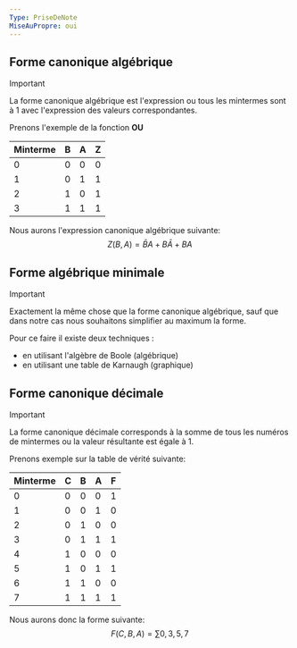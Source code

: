 ```yaml
---
Type: PriseDeNote
MiseAuPropre: oui
---
```

## Forme canonique algébrique
>[!important]
>La forme canonique algébrique est l'expression ou tous les mintermes sont à 1 avec l'expression des valeurs correspondantes.

Prenons l'exemple de la fonction **OU**

| Minterme | B | A | Z |
|----------|---|---|-----------|
|    0    | 0 | 0 |     0     |
|    1    | 0 | 1 |     1     |
|    2    | 1 | 0 |     1     |
|    3    | 1 | 1 |     1     |

Nous aurons l'expression canonique algébrique suivante:
$$
Z(B,A) = \bar{B}A + B \bar{A} + BA 
$$
## Forme algébrique minimale
>[!important]
>Exactement la même chose que la forme canonique algébrique, sauf que dans notre cas nous souhaitons simplifier au maximum la forme.

Pour ce faire il existe deux techniques : 
- en utilisant l'algèbre de Boole (algébrique)
- en utilisant une table de Karnaugh (graphique)

## Forme canonique décimale
>[!important]
>La forme canonique décimale corresponds à la somme de tous les numéros de mintermes ou la valeur résultante est égale à 1.

Prenons exemple sur la table de vérité suivante:

| Minterme | C | B | A | F |
|----------|---|---|---|---|
|    0    | 0 | 0 | 0 | 1 |
|    1    | 0 | 0 | 1 | 0 |
|    2    | 0 | 1 | 0 | 0 |
|    3    | 0 | 1 | 1 | 1 |
|    4    | 1 | 0 | 0 | 0 |
|    5    | 1 | 0 | 1 | 1 |
|    6    | 1 | 1 | 0 | 0 |
|    7    | 1 | 1 | 1 | 1 |

Nous aurons donc la forme suivante:
$$
F(C,B,A) = \sum0,3,5,7
$$


